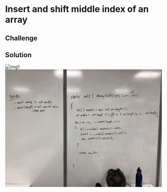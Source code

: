 # Insert and shift middle index of an array

## Challenge

## Solution

![img1](https://github.com/rh24/Data-Structures-and-Algorithms/blob/master/assets/array_shift.jpg?raw=true)
![img2](https://github.com/rh24/Data-Structures-and-Algorithms/blob/master/assets/array_shift%20(2).jpg?raw=true)